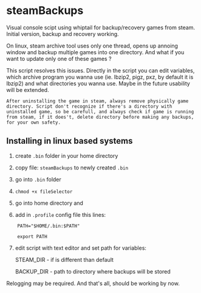 # steamBackups

Visual console scipt using whiptail for backup/recovery games from steam. 
Initial version, backup and recovery working.

On linux, steam archive tool uses only one thread, opens up annoing window and backup multiple games into one directory.
And what if you want to update only one of these games ?

This script resolves this issues.
Directly in the script you can edit variables, which archive program you wanna use (ie. lbzip2, pigz, pxz, by default it is lbzip2) and what directories you wanna use. Maybe in the future usability will be extended.

`After uninstalling the game in steam, always remove physically game directory.
Script don't recognize if there's a directory with uninstalled game, so be carefull, and always check if game is running from steam, if it does't, delete directory before making any backups, for your own safety.`



Installing in linux based systems
---------------------------------

1. create `.bin` folder in your home directory

2. copy file: `steamBackups` to newly created `.bin`

3. go into `.bin` folder

4. `chmod +x fileSelector`

5. go into home directory and

6. add in `.profile` config file this lines:
```
    PATH="$HOME/.bin:$PATH"

    export PATH
```

7. edit script with text editor and set path for variables:

    STEAM_DIR  - if is different than default

    BACKUP_DIR - path to directory where backups will be stored

Relogging may be required.
And that's all, should be working by now.
